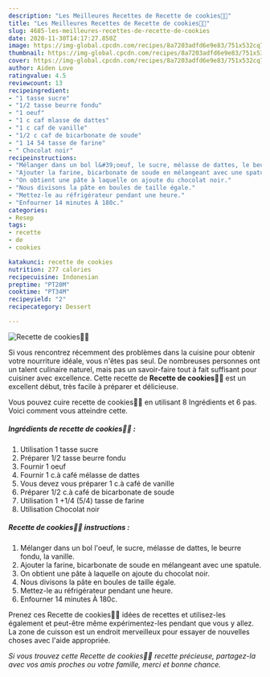 ```yaml
---
description: "Les Meilleures Recettes de Recette de cookies🍪🍪"
title: "Les Meilleures Recettes de Recette de cookies🍪🍪"
slug: 4685-les-meilleures-recettes-de-recette-de-cookies
date: 2020-11-30T14:17:27.850Z
image: https://img-global.cpcdn.com/recipes/8a7203adfd6e9e83/751x532cq70/recette-de-cookies🍪🍪-photo-principale-de-la-recette.jpg
thumbnail: https://img-global.cpcdn.com/recipes/8a7203adfd6e9e83/751x532cq70/recette-de-cookies🍪🍪-photo-principale-de-la-recette.jpg
cover: https://img-global.cpcdn.com/recipes/8a7203adfd6e9e83/751x532cq70/recette-de-cookies🍪🍪-photo-principale-de-la-recette.jpg
author: Aiden Love
ratingvalue: 4.5
reviewcount: 13
recipeingredient:
- "1 tasse sucre"
- "1/2 tasse beurre fondu"
- "1 oeuf"
- "1 c caf mlasse de dattes"
- "1 c caf de vanille"
- "1/2 c caf de bicarbonate de soude"
- "1 14 54 tasse de farine"
- " Chocolat noir"
recipeinstructions:
- "Mélanger dans un bol l&#39;oeuf, le sucre, mélasse de dattes, le beurre fondu, la vanille."
- "Ajouter la farine, bicarbonate de soude en mélangeant avec une spatule."
- "On obtient une pâte à laquelle on ajoute du chocolat noir."
- "Nous divisons la pâte en boules de taille égale."
- "Mettez-le au réfrigérateur pendant une heure."
- "Enfourner 14 minutes À 180c."
categories:
- Resep
tags:
- recette
- de
- cookies

katakunci: recette de cookies 
nutrition: 277 calories
recipecuisine: Indonesian
preptime: "PT20M"
cooktime: "PT34M"
recipeyield: "2"
recipecategory: Dessert

---
```



![Recette de cookies🍪🍪](https://img-global.cpcdn.com/recipes/8a7203adfd6e9e83/751x532cq70/recette-de-cookies🍪🍪-photo-principale-de-la-recette.jpg)

Si vous rencontrez récemment des problèmes dans la cuisine pour obtenir votre nourriture idéale, vous n'êtes pas seul. De nombreuses personnes ont un talent culinaire naturel, mais pas un savoir-faire tout à fait suffisant pour cuisiner avec excellence. Cette recette de <strong> Recette de cookies🍪🍪 </strong> est un excellent début, très facile à préparer et délicieuse.

<!--inarticleads1-->

Vous pouvez cuire recette de cookies🍪🍪 en utilisant 8 Ingrédients et 6 pas. Voici comment vous atteindre cette.

##### Ingrédients de recette de cookies🍪🍪 :

1. Utilisation 1 tasse sucre
1. Préparer 1/2 tasse beurre fondu
1. Fournir 1 oeuf
1. Fournir 1 c.à café mélasse de dattes
1. Vous devez vous préparer 1 c.à café de vanille
1. Préparer 1/2 c.à café de bicarbonate de soude
1. Utilisation 1 +1/4 (5/4) tasse de farine
1. Utilisation  Chocolat noir




<!--inarticleads2-->

##### Recette de cookies🍪🍪 instructions :

1. Mélanger dans un bol l&#39;oeuf, le sucre, mélasse de dattes, le beurre fondu, la vanille.
1. Ajouter la farine, bicarbonate de soude en mélangeant avec une spatule.
1. On obtient une pâte à laquelle on ajoute du chocolat noir.
1. Nous divisons la pâte en boules de taille égale.
1. Mettez-le au réfrigérateur pendant une heure.
1. Enfourner 14 minutes À 180c.




<!--inarticleads1-->

<p>
Prenez ces Recette de cookies🍪🍪 idées de recettes et utilisez-les également et peut-être même expérimentez-les pendant que vous y allez. La zone de cuisson est un endroit merveilleux pour essayer de nouvelles choses avec l'aide appropriée.
</p>

<p>
<i>Si vous trouvez cette Recette de cookies🍪🍪 recette précieuse, partagez-la avec vos amis proches ou votre famille, merci et bonne chance.</i>
</p>
